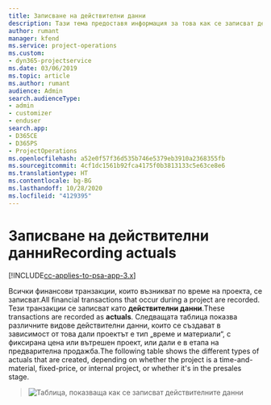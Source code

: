 ```yaml
---
title: Записване на действителни данни
description: Тази тема предоставя информация за това как се записват действителните данни.
author: rumant
manager: kfend
ms.service: project-operations
ms.custom:
- dyn365-projectservice
ms.date: 03/06/2019
ms.topic: article
ms.author: rumant
audience: Admin
search.audienceType:
- admin
- customizer
- enduser
search.app:
- D365CE
- D365PS
- ProjectOperations
ms.openlocfilehash: a52e0f57f36d535b746e5379eb3910a2368355fb
ms.sourcegitcommit: 4cf1dc1561b92fca4175f0b3813133c5e63ce8e6
ms.translationtype: HT
ms.contentlocale: bg-BG
ms.lasthandoff: 10/28/2020
ms.locfileid: "4129395"
---
```

# <a name="recording-actuals"></a><span data-ttu-id="e3dab-103">Записване на действителни данни</span><span class="sxs-lookup"><span data-stu-id="e3dab-103">Recording actuals</span></span> 

[!INCLUDE[cc-applies-to-psa-app-3.x](../includes/cc-applies-to-psa-app-3x.md)]

<span data-ttu-id="e3dab-104">Всички финансови транзакции, които възникват по време на проекта, се записват.</span><span class="sxs-lookup"><span data-stu-id="e3dab-104">All financial transactions that occur during a project are recorded.</span></span> <span data-ttu-id="e3dab-105">Тези транзакции се записват като **действителни данни**.</span><span class="sxs-lookup"><span data-stu-id="e3dab-105">These transactions are recorded as **actuals**.</span></span> <span data-ttu-id="e3dab-106">Следващата таблица показва различните видове действителни данни, които се създават в зависимост от това дали проектът е тип „време и материали“, с фиксирана цена или вътрешен проект, или дали е в етапа на предварителна продажба.</span><span class="sxs-lookup"><span data-stu-id="e3dab-106">The following table shows the different types of actuals that are created, depending on whether the project is a time-and-material, fixed-price, or internal project, or whether it's in the presales stage.</span></span>

> ![Таблица, показваща как се записват действителните данни](media/advanced-table2.png)
